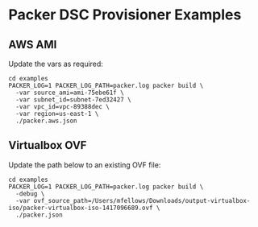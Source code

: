 # Packer DSC Provisioner Examples

## AWS AMI

Update the vars as required:

```
cd examples
PACKER_LOG=1 PACKER_LOG_PATH=packer.log packer build \
  -var source_ami=ami-75ebe61f \
  -var subnet_id=subnet-7ed32427 \
  -var vpc_id=vpc-89388dec \
  -var region=us-east-1 \
  ./packer.aws.json
```

## Virtualbox OVF
Update the path below to an existing OVF file:

```
cd examples
PACKER_LOG=1 PACKER_LOG_PATH=packer.log packer build \
  -debug \
  -var ovf_source_path=/Users/mfellows/Downloads/output-virtualbox-iso/packer-virtualbox-iso-1417096689.ovf \
  ./packer.json
```
